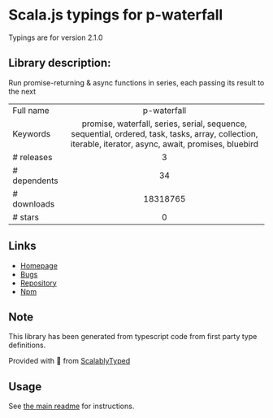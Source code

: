 
# Scala.js typings for p-waterfall

Typings are for version 2.1.0

## Library description:
Run promise-returning & async functions in series, each passing its result to the next

|                    |                 |
| ------------------ | :-------------: |
| Full name          | p-waterfall |
| Keywords           | promise, waterfall, series, serial, sequence, sequential, ordered, task, tasks, array, collection, iterable, iterator, async, await, promises, bluebird |
| # releases         | 3 |
| # dependents       | 34 |
| # downloads        | 18318765 |
| # stars            | 0 |

## Links
- [Homepage](https://github.com/sindresorhus/p-waterfall#readme)
- [Bugs](https://github.com/sindresorhus/p-waterfall/issues)
- [Repository](https://github.com/sindresorhus/p-waterfall)
- [Npm](https://www.npmjs.com/package/p-waterfall)
    


## Note
This library has been generated from typescript code from first party type definitions.

Provided with :purple_heart: from [ScalablyTyped](https://github.com/oyvindberg/ScalablyTyped)

## Usage
See [the main readme](../../readme.md) for instructions.


